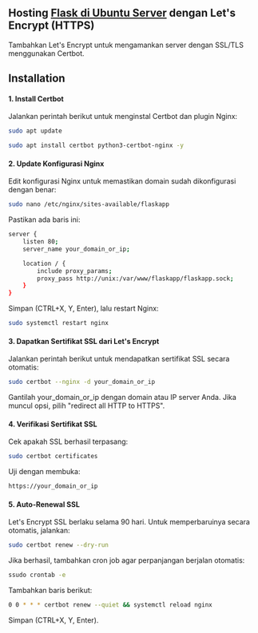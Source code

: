 ## Hosting [Flask di Ubuntu Server](https://github.com/saiful2030/flask-python-on-ubuntu-server) dengan Let's Encrypt (HTTPS)
Tambahkan Let's Encrypt untuk mengamankan server dengan SSL/TLS menggunakan Certbot.
## Installation

#### 1. Install Certbot
Jalankan perintah berikut untuk menginstal Certbot dan plugin Nginx:
```sh
sudo apt update
```
```sh
sudo apt install certbot python3-certbot-nginx -y
```
#### 2. Update Konfigurasi Nginx
Edit konfigurasi Nginx untuk memastikan domain sudah dikonfigurasi dengan benar:
```sh
sudo nano /etc/nginx/sites-available/flaskapp
```
Pastikan ada baris ini:
```sh
server {
    listen 80;
    server_name your_domain_or_ip;

    location / {
        include proxy_params;
        proxy_pass http://unix:/var/www/flaskapp/flaskapp.sock;
    }
}

```
Simpan (CTRL+X, Y, Enter), lalu restart Nginx:
```sh
sudo systemctl restart nginx
```
#### 3. Dapatkan Sertifikat SSL dari Let's Encrypt
Jalankan perintah berikut untuk mendapatkan sertifikat SSL secara otomatis:
```sh
sudo certbot --nginx -d your_domain_or_ip
````
Gantilah your_domain_or_ip dengan domain atau IP server Anda.
Jika muncul opsi, pilih "redirect all HTTP to HTTPS".
#### 4. Verifikasi Sertifikat SSL
Cek apakah SSL berhasil terpasang:
```sh
sudo certbot certificates
````
Uji dengan membuka:
```sh
https://your_domain_or_ip
````
#### 5. Auto-Renewal SSL
Let's Encrypt SSL berlaku selama 90 hari. Untuk memperbaruinya secara otomatis, jalankan:
```sh
sudo certbot renew --dry-run
````
Jika berhasil, tambahkan cron job agar perpanjangan berjalan otomatis:
```sh
ssudo crontab -e
````
Tambahkan baris berikut:
```sh
0 0 * * * certbot renew --quiet && systemctl reload nginx
````
Simpan (CTRL+X, Y, Enter).
